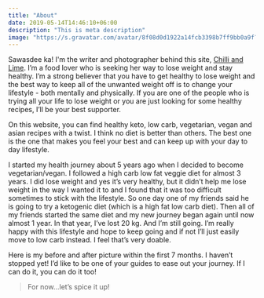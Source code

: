 ```yaml
---
title: "About"
date: 2019-05-14T14:46:10+06:00
description: "This is meta description"
image: "https://s.gravatar.com/avatar/8f08d0d1922a14fcb3398b7ff9bb0a9f?s=400"
---
```


Sawasdee ka! I'm the writer and photographer behind this site, [Chilli and Lime](https://chilliandlime.net). I’m a food lover who is seeking her way to lose weight and stay healthy. I’m a strong believer that you have to get healthy to lose weight and the best way to keep all of the unwanted weight off is to change your lifestyle - both mentally and physically. If you are one of the people who is trying all your life to lose weight or you are just looking for some healthy recipes, I’ll be your best supporter.

On this website, you can find healthy keto, low carb, vegetarian, vegan and asian recipes with a twist. I think no diet is better than others. The best one is the one that makes you feel your best and can keep up with your day to day lifestyle.

I started my health journey about 5 years ago when I decided to become vegetarian/vegan. I followed a high carb low fat veggie diet for almost 3 years. I did lose weight and yes it’s very healthy, but it didn’t help me lose weight in the way I wanted it to and I found that it was too difficult sometimes to stick with the lifestyle. So one day one of my friends said he is going to try a ketogenic diet  (which is a high fat low carb diet). Then all of my friends started the same diet and my new journey began again until now almost 1 year. In that year, I’ve lost 20 kg. And I’m still going. I’m really happy with this lifestyle and hope to keep going and if not I’ll just easily move to low carb instead. I feel that’s very doable.

Here is my before and after picture within the first 7 months. I haven’t stopped yet! I’d like to be one of your guides to ease out your journey. If I can do it, you can do it too!

>For now…let’s spice it up!
